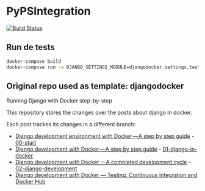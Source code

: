 # PyPSIntegration
[![Build Status](https://travis-ci.org/oriolpiera/djangodocker.svg?branch=master)](https://travis-ci.org/oriolpiera/djangodocker)


## Run de tests

```bash
docker-compose build
docker-compose run -e DJANGO_SETTINGS_MODULE=djangodocker.settings.testing --no-deps --rm app bash -c "python manage.py makemigrations; python manage.py migrate; py.test;"
```


## Original repo used as template: djangodocker

Running Django with Docker step-by-step

This repository stores the changes over the posts about django in docker.

Each post trackes its changes in a different branch:

- [Django development environment with Docker — A step by step guide](https://blog.devartis.com/django-development-environment-with-docker-a-step-by-step-guide-ae234612fa61) - [00-start](https://github.com/devartis/djangodocker/tree/00-start)
- [Django development with Docker — A step by step guide](https://blog.devartis.com/django-development-with-docker-a-step-by-step-guide-525c0d08291) - [01-django-in-docker](https://github.com/devartis/djangodocker/tree/01-django-in-docker)
- [Django development with Docker —A completed development cycle](https://blog.devartis.com/django-development-with-docker-a-completed-development-cycle-7322ad8ba508) - [02-django-development](https://github.com/devartis/djangodocker/tree/02-django-development)
- [Django development with Docker — Testing, Continuous Integration and Docker Hub](https://blog.devartis.com/django-development-with-docker-testing-continuous-integration-and-docker-hub-57038ca19773)

